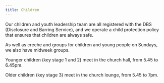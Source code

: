 ```yaml
---
title: Children
---
```

Our children and youth leadership team are all registered with the DBS (Disclosure and Barring Service), and we operate a child protection policy that ensures that children are always safe.

As well as creche and groups for children and young people on Sundays, we also have midweek groups.

Younger children (key stage 1 and 2) meet in the church hall, from 5.45 to 6.45pm.

Older children (key stage 3) meet in the church lounge, from 5.45 to 7pm.
